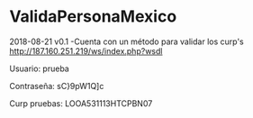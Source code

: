 # ValidaPersonaMexico

2018-08-21 v0.1
-Cuenta con un método para validar los curp's
http://187.160.251.219/ws/index.php?wsdl

Usuario: prueba

Contraseña: sC}9pW1Q]c

Curp pruebas: LOOA531113HTCPBN07

